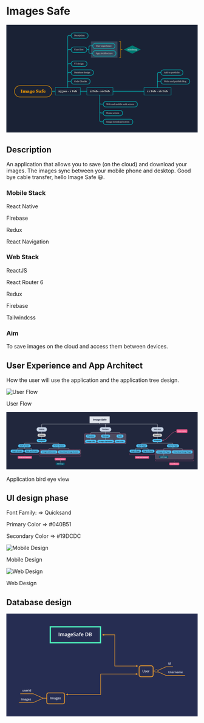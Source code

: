 # Images Safe

![Image Safe.png](./planning/Image%20Safe.png)

## Description

An application that allows you to save (on the cloud) and download your images. The images sync between your mobile phone and desktop. Good bye cable transfer, hello Image Safe 😃.

### Mobile Stack

React Native

Firebase

Redux 

React Navigation

### Web Stack

ReactJS

React Router 6

Redux

Firebase

Tailwindcss

### Aim

To save images on the cloud and access them between devices.

## User Experience and App Architect

How the user will use the application and the application tree design.

![User Flow](./planning/Artboard%20–%201.png)

User Flow

![Application bird eye view](./planning/App%20arch.png)

Application bird eye view

## UI design phase

Font Family:  ⇒ Quicksand

Primary Color ⇒ #040B51

Secondary Color ⇒ #19DCDC

![Mobile Design](./planning/Artboard%20–%202.png)

Mobile Design

![Web Design](./planning/Artboard%20–%203.png)

Web Design

## Database design

![ImageSafe DB.png](./planning/ImageSafe%20DB.png)
